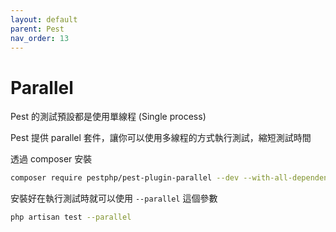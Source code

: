 ```yaml
---
layout: default
parent: Pest
nav_order: 13
---
```


# Parallel

Pest 的測試預設都是使用單線程 (Single process)

Pest 提供 parallel 套件，讓你可以使用多線程的方式執行測試，縮短測試時間

透過 composer 安裝

```bash
composer require pestphp/pest-plugin-parallel --dev --with-all-dependencies
```

安裝好在執行測試時就可以使用 `--parallel` 這個參數

```bash
php artisan test --parallel
```
